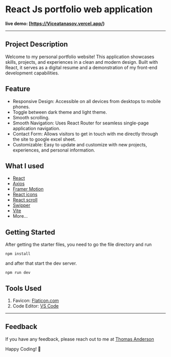 # React Js portfolio web application

**live demo: [https://Viceatanasov.vercel.app/)**

---


## Project Description

Welcome to my personal portfolio website! This application showcases skills, projects, and experiences in a clean and modern design. Built with React, it serves as a digital resume and a demonstration of my front-end development capabilities.

## Feature
- Responsive Design: Accessible on all devices from desktops to mobile phones.
- Toggle between dark theme and light theme.
- Smooth scrolling.
- Smooth Navigation: Uses React Router for seamless single-page application navigation.
- Contact Form: Allows visitors to get in touch with me directly through the site to google excel sheet.
- Customizable: Easy to update and customize with new projects, experiences, and personal information.

## What I used

- [React](https://reactjs.org/)
- [Axios](https://www.npmjs.com/package/axios)
- [Framer Motion](https://www.npmjs.com/package/framer-motion)
- [React icons](https://react-icons.github.io/react-icons/)
- [React scroll](https://www.npmjs.com/package/react-scroll)
- [Swipper](https://swiperjs.com/)
- [Vite](https://vitejs.dev/)
- More...


## Getting Started

After getting the starter files, you need to go the file directory and run

```shell
npm install
```

and after that start the dev server.

```shell
npm run dev
```

## Tools Used

1. Favicon: [Flaticon.com](https://www.flaticon.com/)
1. Code Editor: [VS Code](https://code.visualstudio.com/)

---

## Feedback

If you have any feedback, please reach out to me at [Thomas Anderson](https://t.me/thomson0313)

Happy Coding! 🚀
